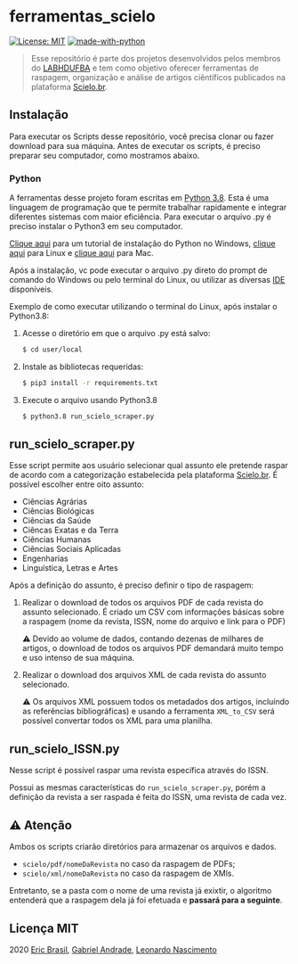 # ferramentas_scielo

[![License: MIT](https://img.shields.io/badge/License-MIT-yellow.svg)](https://opensource.org/licenses/MIT) [![made-with-python](https://img.shields.io/badge/Made%20with-Python-1f425f.svg)](https://www.python.org/)

>Esse repositório é parte dos projetos desenvolvidos pelos membros do [LABHDUFBA](http://labhd.ufba.br/) e tem como objetivo oferecer ferramentas de raspagem, organização e análise de artigos ciêntíficos publicados na plataforma [Scielo.br](https://www.scielo.br/scielo.php?script=sci_home&lng=pt&nrm=iso).

## Instalação

Para executar os Scripts desse repositório, você precisa clonar ou fazer download para sua máquina. Antes de executar os scripts, é preciso preparar seu computador, como mostramos abaixo.

### Python

A ferramentas desse projeto foram escritas em [Python 3.8](https://www.python.org/). Esta é uma linguagem de programação que te permite trabalhar rapidamente e integrar diferentes sistemas com maior eficiência.
Para executar o arquivo .py é preciso instalar o Python3 em seu computador.

[Clique aqui](https://python.org.br/instalacao-windows/) para um tutorial de instalação do Python no Windows, [clique aqui](https://python.org.br/instalacao-linux/) para Linux e [clique aqui](https://python.org.br/instalacao-mac/)
para Mac.

Após a instalação, vc pode executar o arquivo .py direto do prompt de comando do Windows ou pelo terminal do Linux, ou utilizar as diversas [IDE](https://pt.wikipedia.org/wiki/Ambiente_de_desenvolvimento_integrado) disponíveis.

Exemplo de como executar utilizando o terminal do Linux, após instalar o Python3.8:

1. Acesse o diretório em que o arquivo .py está salvo:
   ```sh
   $ cd user/local
   ```
1. Instale as bibliotecas requeridas:
   ```sh
   $ pip3 install -r requirements.txt
   ```
1. Execute o arquivo usando Python3.8
   ```sh
   $ python3.8 run_scielo_scraper.py
   ```
## run_scielo_scraper.py

Esse script permite aos usuário selecionar qual assunto ele pretende raspar de acordo com a categorização estabelecida pela plataforma [Scielo.br](https://www.scielo.br/scielo.php?script=sci_subject&lng=pt&nrm=iso). É possível escolher entre oito assunto:

* Ciências Agrárias
* Ciências Biológicas
* Ciências da Saúde
* Ciêncas Exatas e da Terra 
* Ciências Humanas
* Ciências Sociais Aplicadas
* Engenharias
* Linguística, Letras e Artes

Após a definição do assunto, é preciso definir o tipo de raspagem: 

1. Realizar o download de todos os arquivos PDF de cada revista do assunto selecionado. É criado um CSV com informações básicas sobre a raspagem (nome da revista, ISSN, nome do arquivo e link para o PDF)

    :warning: Devido ao volume de dados, contando dezenas de milhares de artigos, o download de todos os arquivos PDF demandará  muito tempo e uso intenso de sua máquina.

2. Realizar o download dos arquivos XML de cada revista do assunto selecionado.
    
    :warning: Os arquivos XML possuem todos os metadados dos artigos, incluíndo as referências bibliográficas) e usando a ferramenta `XML_to_CSV` será possível convertar todos os XML para uma planilha.

## run_scielo_ISSN.py

Nesse script é possível raspar uma revista específica através do ISSN.

Possui as mesmas características do `run_scielo_scraper.py`, porém a definição da revista a ser raspada é feita do ISSN, uma revista de cada vez.

## :warning: Atenção

Ambos os scripts criarão diretórios para armazenar os arquivos e dados.

- `scielo/pdf/nomeDaRevista` no caso da raspagem de PDFs;
- `scielo/xml/nomeDaRevista` no caso da raspagem de XMls.

Entretanto, se a pasta com o nome de uma revista já exixtir, o algoritmo entenderá que a raspagem dela já foi efetuada e **passará para a seguinte**.

## Licença MIT
2020 [Eric Brasil](https://github.com/ericbrasiln), [Gabriel Andrade](https://github.com/gabrielsandrade), [Leonardo Nascimento](https://github.com/leofn)
